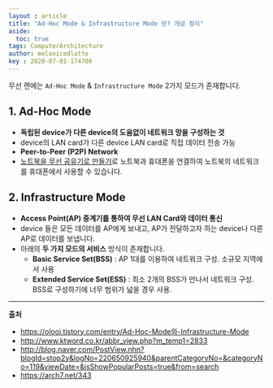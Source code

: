 ```yaml
---
layout : article
title: "Ad-Hoc Mode & Infrastructure Mode 란? 개념 정리"
aside:
  toc: true
tags: ComputerArchitecture
author: melonicedlatte  
key : 2020-07-01-174700
---      
```


무선 랜에는 `Ad-Hoc Mode` & `Infrastructure Mode` 2가지 모드가 존재합니다.

## 1. Ad-Hoc Mode

- **독립된 device가 다른 device의 도움없이 네트워크 망을 구성하는 것**
- device의 LAN card가 다른 device LAN card로 직접 데이터 전송 가능
- **Peer-to-Peer (P2P) Network**
- [노트북을 무선 공유기로 만들기](https://arch7.net/343)로 노트북과 휴대폰을 연결하여 노트북의 네트워크를 휴대폰에서 사용할 수 있습니다. 

## 2. Infrastructure Mode

- **Access Point(AP) 중계기를 통하여 무선 LAN Card와 데이터 통신**
- device 들은 모든 데이터를 AP에게 보내고, AP가 전달하고자 하는 device나 다른 AP로 데이터를 보냅니다.
- 아래의 **두 가지 모드의 서비스** 방식이 존재합니다.
  - **Basic Service Set(BSS)** : AP 1대를 이용하여 네트워크 구성. 소규모 지역에서 사용
  - **Extended Service Set(ESS)** : 최소 2개의 BSS가 만나서 네트워크 구성. BSS로 구성하기에 너무 범위가 넓을 경우 사용. 

---

**출처**

- https://olooi.tistory.com/entry/Ad-Hoc-Mode와-Infrastructure-Mode
- http://www.ktword.co.kr/abbr_view.php?m_temp1=2833
- http://blog.naver.com/PostView.nhn?blogId=stop2y&logNo=220650925940&parentCategoryNo=&categoryNo=119&viewDate=&isShowPopularPosts=true&from=search
- https://arch7.net/343
